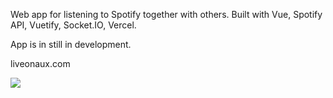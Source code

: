 Web app for listening to Spotify together with others.  Built with Vue, Spotify API, Vuetify, Socket.IO, Vercel. 

App is in still in development.

liveonaux.com

<img src="https://ik.imagekit.io/alihalim/initial_aux_1W9sbRxAk.gif?ik-sdk-version=javascript-1.4.3&updatedAt=1648845661035"/>
